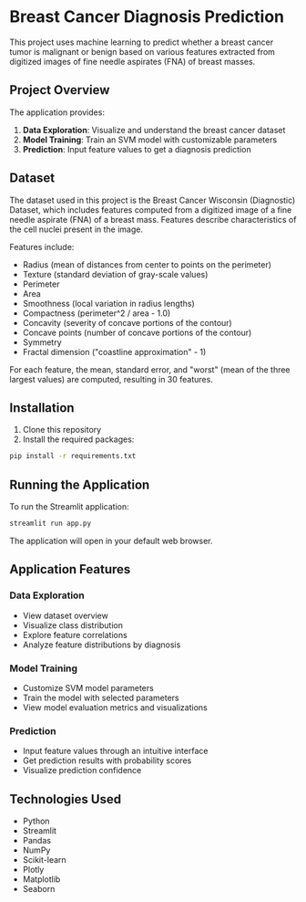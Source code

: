 # Breast Cancer Diagnosis Prediction

This project uses machine learning to predict whether a breast cancer tumor is malignant or benign based on various features extracted from digitized images of fine needle aspirates (FNA) of breast masses.

## Project Overview

The application provides:

1. **Data Exploration**: Visualize and understand the breast cancer dataset
2. **Model Training**: Train an SVM model with customizable parameters
3. **Prediction**: Input feature values to get a diagnosis prediction

## Dataset

The dataset used in this project is the Breast Cancer Wisconsin (Diagnostic) Dataset, which includes features computed from a digitized image of a fine needle aspirate (FNA) of a breast mass. Features describe characteristics of the cell nuclei present in the image.

Features include:
- Radius (mean of distances from center to points on the perimeter)
- Texture (standard deviation of gray-scale values)
- Perimeter
- Area
- Smoothness (local variation in radius lengths)
- Compactness (perimeter^2 / area - 1.0)
- Concavity (severity of concave portions of the contour)
- Concave points (number of concave portions of the contour)
- Symmetry
- Fractal dimension ("coastline approximation" - 1)

For each feature, the mean, standard error, and "worst" (mean of the three largest values) are computed, resulting in 30 features.

## Installation

1. Clone this repository
2. Install the required packages:

```bash
pip install -r requirements.txt
```

## Running the Application

To run the Streamlit application:

```bash
streamlit run app.py
```

The application will open in your default web browser.

## Application Features

### Data Exploration
- View dataset overview
- Visualize class distribution
- Explore feature correlations
- Analyze feature distributions by diagnosis

### Model Training
- Customize SVM model parameters
- Train the model with selected parameters
- View model evaluation metrics and visualizations

### Prediction
- Input feature values through an intuitive interface
- Get prediction results with probability scores
- Visualize prediction confidence

## Technologies Used

- Python
- Streamlit
- Pandas
- NumPy
- Scikit-learn
- Plotly
- Matplotlib
- Seaborn